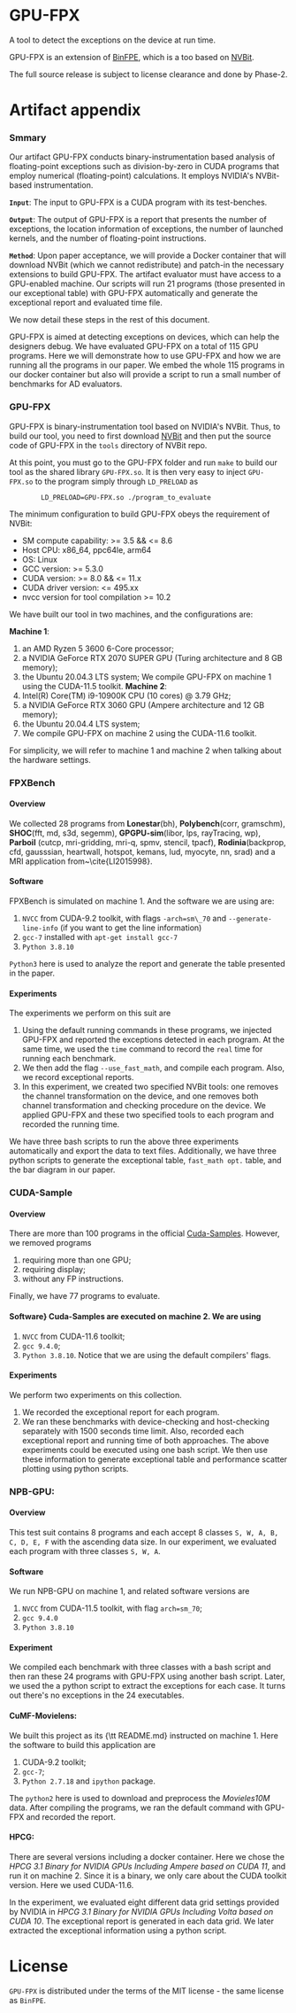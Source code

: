 # GPU-FPX
A tool to detect the exceptions on the device at run time.

GPU-FPX is an extension of [BinFPE](https://github.com/LLNL/BinFPE), which is a too based on [NVBit](https://github.com/NVlabs/NVBit). 

 The full source release is subject to license clearance and done by Phase-2.

# Artifact appendix
### Smmary
Our artifact GPU-FPX conducts binary-instrumentation based analysis of floating-point exceptions such as division-by-zero in CUDA programs that employ numerical (floating-point) calculations. It employs NVIDIA's NVBit-based instrumentation.
		
__`Input`__: The input to GPU-FPX is a CUDA program with its test-benches.
		
__`Output`__: The output of GPU-FPX is a report that presents the number of exceptions, the location information of exceptions, the number of launched kernels, and the number of floating-point instructions.  
		
__`Method`__: Upon paper acceptance, we will provide a Docker container that will download NVBit (which we cannot redistribute) and patch-in the necessary extensions to build GPU-FPX. The artifact evaluator must have access to a GPU-enabled machine. Our scripts will run 21 programs (those presented in our exceptional table) with GPU-FPX automatically and generate the exceptional report and evaluated time file. 

We now detail these steps in the rest of this document.
	
GPU-FPX is aimed at detecting exceptions on devices, which can help the designers debug. We have evaluated GPU-FPX on a total of 115 GPU programs. Here we will demonstrate how to use GPU-FPX and how we are running all the programs in our paper. We embed the whole 115 programs in our docker container but also will provide a script to run a small number of benchmarks for AD evaluators. 
	
	
### GPU-FPX
GPU-FPX is binary-instrumentation tool based on NVIDIA's NVBit. Thus, to build our tool, you need to first download [NVBit](https://github.com/NVlabs/NVBit/releases) and then put the source code of GPU-FPX in the `tools` directory of NVBit repo.

At this point, you must go to the GPU-FPX folder and run `make` to build our tool as the shared library `GPU-FPX.so`. It is then very easy to inject  `GPU-FPX.so` to the program simply through `LD_PRELOAD` as
```
		LD_PRELOAD=GPU-FPX.so ./program_to_evaluate
```
The minimum configuration to build GPU-FPX obeys the requirement of NVBit: 
- SM compute capability: >= 3.5 \&\& <= 8.6
- Host CPU: x86\_64, ppc64le, arm64
- OS: Linux
- GCC version: >= 5.3.0
- CUDA version: >= 8.0 \&\& <= 11.x
- CUDA driver version: <= 495.xx
- nvcc version for tool compilation >= 10.2
	
We have built our tool in two machines, and the configurations are:
	
__Machine 1__:
1. an AMD Ryzen 5 3600 6-Core processor;
2. a NVIDIA GeForce RTX 2070 SUPER GPU (Turing architecture and 8 GB memory);
3. the Ubuntu 20.04.3 LTS system;
We compile GPU-FPX on machine 1 using the CUDA-11.5 toolkit. 
__Machine 2__:
1. Intel(R) Core(TM) i9-10900K CPU (10 cores) @ 3.79 GHz;
2. a NVIDIA GeForce RTX 3060 GPU (Ampere architecture and 12 GB memory);
3. the Ubuntu 20.04.4 LTS system;
4. We compile GPU-FPX on machine 2 using the CUDA-11.6 toolkit. 
	
For simplicity, we will refer to machine 1 and machine 2 when talking about the hardware settings. 
### FPXBench
#### Overview
We collected 28 programs from __Lonestar__(bh), __Polybench__(corr, gramschm), __SHOC__(fft, md, s3d, segemm), __GPGPU-sim__(libor, lps, rayTracing, wp), __Parboil__ (cutcp, mri-gridding, mri-q, spmv, stencil, tpacf), __Rodinia__(backprop, cfd, gausssian, heartwall, hotspot, kemans, lud, myocyte, nn, srad) and a MRI application from~\cite{LI2015998}. 
#### Software
FPXBench is simulated on machine 1. 
And the software we are using are:
1. `NVCC` from CUDA-9.2 toolkit, with flags `-arch=sm\_70` and `--generate-line-info` (if you want to get the line information)
2. `gcc-7` installed with `apt-get install gcc-7`
3. `Python 3.8.10`

`Python3` here is used to analyze the report and generate the table presented in the paper. 
	
#### Experiments
The experiments we perform on this suit are
1. Using the default running commands in these programs, we injected GPU-FPX and reported the exceptions detected in each program. At the same time, we used the `time` command to record the `real` time for running each benchmark.   
2. We then add the flag `--use_fast_math`, and compile each program. Also, we record exceptional reports. 
3. In this experiment, we created two specified NVBit tools: one removes the channel transformation on the device, and one removes both channel transformation and checking procedure on the device. We applied GPU-FPX and these two specified tools to each program and recorded the running time. 

We have three bash scripts to run the above three experiments automatically and export the data to text files. Additionally, we have three python scripts to generate the exceptional table, `fast_math opt.` table, and the bar diagram in our paper. 
	
### CUDA-Sample
#### Overview
There are more than 100 programs in the official [Cuda-Samples](https://github.com/NVIDIA/cuda-samples.git). However, we removed programs
1. requiring more than one GPU;
2. requiring display;
3. without any FP instructions.

Finally, we have 77 programs to evaluate.
#### Software} Cuda-Samples are executed on machine 2. We are using
1. `NVCC` from CUDA-11.6 toolkit;
2. `gcc 9.4.0`; 
3. `Python 3.8.10`.
Notice that we are using the default compilers' flags. 
#### Experiments
We perform two experiments on this collection.
1. We recorded the exceptional report for each program.
2. We ran these benchmarks with device-checking and host-checking separately with 1500 seconds time limit. Also, recorded each exceptional report and running time of both approaches.
The above experiments could be executed using one bash script. We then use these information to generate exceptional table and performance scatter plotting using python scripts.  
### NPB-GPU: 
#### Overview
This test suit contains 8 programs and each accept 8 classes `S, W, A, B, C, D, E, F` with the ascending data size. In our experiment, we evaluated each program with three classes `S, W, A`.
#### Software
We run NPB-GPU on machine 1, and related software versions are
1. `NVCC` from CUDA-11.5 toolkit, with flag `arch=sm_70`; 
2. `gcc 9.4.0`
3. `Python 3.8.10`
#### Experiment
We compiled each benchmark with three classes with a bash script and then ran these 24 programs with GPU-FPX using another bash script. Later, we used the a python script to extract the exceptions for each case. It turns out there's no exceptions in the 24 executables.  
#### CuMF-Movielens:
We built this project as its {\tt README.md} instructed on machine 1. Here the software to build this application are 
1. CUDA-9.2 toolkit;
2. `gcc-7`;
3. `Python 2.7.18` and `ipython` package.

The `python2` here is used to download and preprocess the _Movieles10M_ data. After compiling the programs, we ran the default command with GPU-FPX and recorded the report.  
#### HPCG: 
There are several versions including a docker container. Here we chose the _HPCG 3.1 Binary for NVIDIA GPUs Including Ampere based on CUDA 11_, and run it on machine 2. Since it is a binary, we only care about the CUDA toolkit version. Here we used CUDA-11.6. 
	
In the experiment, we evaluated eight different data grid settings provided by NVIDIA in _HPCG 3.1 Binary for NVIDIA GPUs Including Volta based on CUDA 10_. The exceptional report is generated in each data grid. We later extracted the exceptional information using a python script. 


# License 
`GPU-FPX` is distributed under the terms of the MIT license - the same license as `BinFPE`.

